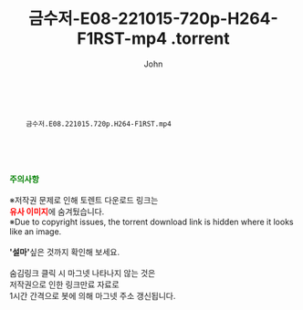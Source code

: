﻿---
layout: post
title:  "                   금수저-E08-221015-720p-H264-F1RST-mp4                .torrent"
author: John
categories: [ 드라마 ]
tags: [  ]
image:  
description: "                   금수저-E08-221015-720p-H264-F1RST-mp4                 torrent 정보 공유"
toc: true
toc_sticky: true
---

<br>

        금수저.E08.221015.720p.H264-F1RST.mp4    
    
<br><br><br>
<p data-ke-size="size16"><b><span style="color: green;">주의사항</span></b><br /><br />※저작권 문제로 인해 토렌트 다운로드 링크는<br /><b><span style="color: red;">유사 이미지</span></b>에 숨겨뒀습니다.<br />※Due to copyright issues, the torrent download link is hidden where it looks like an image.<br /><br /><b>'설마'</b>싶은 것까지 확인해 보세요.<br /><br />숨김링크 클릭 시 마그넷 나타나지 않는 것은<br />저작권으로 인한 링크만료 자료로<br />1시간 간격으로 봇에 의해 마그넷 주소 갱신됩니다.</p>
